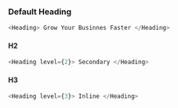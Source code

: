 ###  Default Heading 

```js 
<Heading> Grow Your Businnes Faster </Heading>
```


#### H2

```js 
<Heading level={2}> Secondary </Heading>
```

#### H3

```js 
<Heading level={3}> Inline </Heading>
```